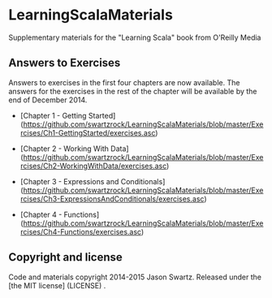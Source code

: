 LearningScalaMaterials
======================

Supplementary materials for the "Learning Scala" book from O'Reilly Media


## Answers to Exercises 

Answers to exercises in the first four chapters are now available. The answers for the exercises in the rest of the chapter will be available by the end of December 2014.

* [Chapter 1 - Getting Started] (https://github.com/swartzrock/LearningScalaMaterials/blob/master/Exercises/Ch1-GettingStarted/exercises.asc)

* [Chapter 2 - Working With Data] (https://github.com/swartzrock/LearningScalaMaterials/blob/master/Exercises/Ch2-WorkingWithData/exercises.asc)

* [Chapter 3 - Expressions and Conditionals] (https://github.com/swartzrock/LearningScalaMaterials/blob/master/Exercises/Ch3-ExpressionsAndConditionals/exercises.asc)

* [Chapter 4 - Functions] (https://github.com/swartzrock/LearningScalaMaterials/blob/master/Exercises/Ch4-Functions/exercises.asc)



## Copyright and license

Code and materials copyright 2014-2015 Jason Swartz. Released under the [the MIT license] (LICENSE) .
